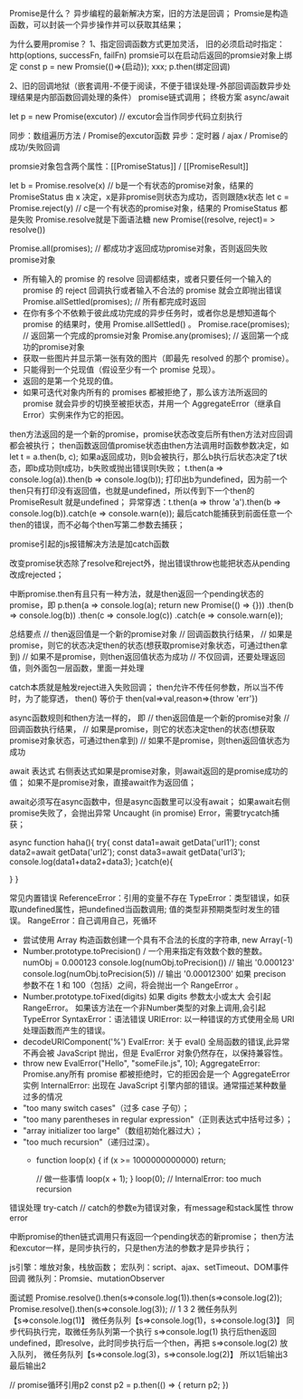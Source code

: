 Promise是什么？
异步编程的最新解决方案，旧的方法是回调；
Promsie是构造函数，可以封装一个异步操作并可以获取其结果；

为什么要用promise？
1、指定回调函数方式更加灵活，
旧的必须启动时指定：http(options, successFn, failFn)
promsie可以在启动后返回的promsie对象上绑定
const p = new Promsie(()=>{启动});
xxx;
p.then(绑定回调)

2、旧的回调地狱（嵌套调用-不便于阅读，不便于错误处理-外部回调函数异步处理结果是内部函数回调处理的条件）
promise链式调用；
终极方案 async/await

let p = new Promise(excutor) // excutor会当作同步代码立刻执行

同步：数组遍历方法 / Promise的excutor函数
异步：定时器 / ajax / Promise的成功/失败回调

promsie对象包含两个属性：[[PromiseStatus]] / [[PromiseResult]]

let b = Promise.resolve(x) // b是一个有状态的promise对象，结果的 PromiseStatus 由 x 决定，x是非promise则状态为成功，否则跟随x状态
let c = Promise.reject(y)  // c是一个有状态的promise对象，结果的 PromiseStatus 都是失败
Promise.resolve就是下面语法糖
new Promise((resolve, reject)= > resolve())

Promise.all(promises); // 都成功才返回成功promise对象，否则返回失败promise对象
- 所有输入的 promise 的 resolve 回调都结束，或者只要任何一个输入的 promise 的 reject 回调执行或者输入不合法的 promise 就会立即抛出错误
Promise.allSettled(promises); // 所有都完成时返回
- 在你有多个不依赖于彼此成功完成的异步任务时，或者你总是想知道每个 promise 的结果时，使用 Promise.allSettled() 。
Promise.race(promises); // 返回第一个完成的promsie对象
Promise.any(promises); // 返回第一个成功的promise对象
- 获取一些图片并显示第一张有效的图片（即最先 resolved 的那个 promise）。
- 只能得到一个兑现值（假设至少有一个 promise 兑现）。
- 返回的是第一个兑现的值。
- 如果可迭代对象内所有的 promises 都被拒绝了，那么该方法所返回的 promise 就会异步的切换至被拒状态，并用一个 AggregateError（继承自 Error）实例来作为它的拒因。

then方法返回的是一个新的promise，promise状态改变后所有then方法对应回调都会被执行；
then函数返回值promise状态由then方法调用时函数参数决定，如
let t = a.then(b, c);
如果a返回成功，则b会被执行，那么b执行后状态决定了t状态，即b成功则t成功，b失败或抛出错误则t失败；
t.then(a => console.log(a)).then(b => console.log(b));
打印出b为undefined，因为前一个then只有打印没有返回值，也就是undefined，所以传到下一个then的 PromiseResult 就是undefined；
异常穿透：t.then(a => throw 'a').then(b => console.log(b)).catch(e => console.warn(e));
最后catch能捕获到前面任意一个then的错误，而不必每个then写第二参数去捕获；

promise引起的js报错解决方法是加catch函数

改变promise状态除了resolve和reject外，抛出错误throw也能把状态从pending改成rejected；

中断promise.then有且只有一种方法，就是then返回一个pending状态的promise，即
p.then(a => console.log(a); return new Promise(() => {}))
 .then(b => console.log(b))
 .then(c => console.log(c))
 .catch(e => console.warn(e));



总结要点
    // then返回值是一个新的promise对象
    // 回调函数执行结果，
    // 如果是promise，则它的状态决定then的状态(想获取promise对象状态，可通过then拿到)
    // 如果不是promise，则then返回值状态为成功
  // 不仅回调，还要处理返回值，则外面包一层函数，里面一并处理

  catch本质就是触发reject进入失败回调；
  then允许不传任何参数，所以当不传时，为了能穿透，
  then() 等价于
  then(val=>val,reason=>{throw 'err'})

async函数规则和then方法一样的，
即
    // then返回值是一个新的promise对象
    // 回调函数执行结果，
    // 如果是promise，则它的状态决定then的状态(想获取promise对象状态，可通过then拿到)
    // 如果不是promise，则then返回值状态为成功


await 表达式
右侧表达式如果是promise对象，则await返回的是promise成功的值；
如果不是promise对象，直接await作为返回值；

await必须写在async函数中，但是async函数里可以没有await；
如果await右侧promise失败了，会抛出异常 Uncaught (in promise) Error，需要trycatch捕获；

async function haha(){
  try{
    const data1=await getData('url1');
    const data2=await getData('url2');
    const data3=await getData('url3');
    console.log(data1+data2+data3);
  }catch(e){

  }
}

常见内置错误
ReferenceError：引用的变量不存在
TypeError：类型错误，如获取undefined属性，把undefined当函数调用; 值的类型非预期类型时发生的错误。
RangeError：自己调用自己，死循环
- 尝试使用 Array 构造函数创建一个具有不合法的长度的字符串, new Array(-1)
- Number.prototype.toPrecision() / 一个用来指定有效数个数的整数。
  numObj = 0.000123
  console.log(numObj.toPrecision())    // 输出 '0.000123'
  console.log(numObj.toPrecision(5))   // 输出 '0.00012300'
  如果 precison 参数不在 1 和 100（包括）之间，将会抛出一个 RangeError 。
- Number.prototype.toFixed(digits)
  如果 digits 参数太小或太大 会引起 RangeError。
  如果该方法在一个非Number类型的对象上调用,会引起 TypeError
SyntaxError：语法错误
URIError: 以一种错误的方式使用全局 URI 处理函数而产生的错误。
- decodeURIComponent('%')
EvalError: 关于 eval() 全局函数的错误,此异常不再会被 JavaScript 抛出，但是 EvalError 对象仍然存在，以保持兼容性。
- throw new EvalError("Hello", "someFile.js", 10);
AggregateError: Promise.any所有 promise 都被拒绝时，它的拒因会是一个 AggregateError 实例
InternalError: 出现在 JavaScript 引擎内部的错误。通常描述某种数量过多的情况
- "too many switch cases"（过多 case 子句）；
- "too many parentheses in regular expression"（正则表达式中括号过多）；
- "array initializer too large"（数组初始化器过大）；
- "too much recursion"（递归过深）。
  - function loop(x) {
      if (x >= 1000000000000) return;

      // 做一些事情
      loop(x + 1);
    }
    loop(0);
    // InternalError: too much recursion


错误处理
try-catch // catch的参数e为错误对象，有message和stack属性
throw error


中断promise的then链式调用只有返回一个pending状态的新promise；
then方法和excutor一样，是同步执行的，只是then方法的参数才是异步执行；


js引擎：堆放对象，栈放函数；
宏队列：script、ajax、setTimeout、DOM事件回调
微队列：Promsie、mutationObserver

面试题
Promise.resolve().then(s=>console.log(1)).then(s=>console.log(2));
Promise.resolve().then(s=>console.log(3));
// 1 3 2
微任务队列【s=>console.log(1)】
微任务队列【s=>console.log(1)，s=>console.log(3)】
同步代码执行完，取微任务队列第一个执行 s=>console.log(1)
执行后then返回undefined，即resolve，此时同步执行后一个then，再把 s=>console.log(2) 放入队列，
微任务队列【s=>console.log(3)，s=>console.log(2)】
所以1后输出3最后输出2

// promise循环引用p2
const p2 = p.then(() => {
  return p2;
})